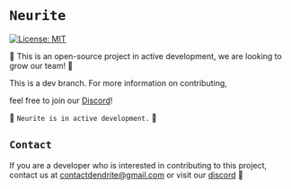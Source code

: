# `Neurite`
[![License: MIT](https://img.shields.io/badge/License-MIT-purple.svg)](https://opensource.org/licenses/MIT)

🌱 This is an open-source project in active development, we are looking to grow our team! 🚧

This is a dev branch. For more information on contributing,

feel free to join our [Discord](https://discord.gg/NymeSwK9TH)!

🚧 `Neurite is in active development.` 🚧 

## `Contact`

If you are a developer who is interested in contributing to this project, contact us at contactdendrite@gmail.com or visit our  [discord](https://discord.gg/NymeSwK9TH) 🔗
